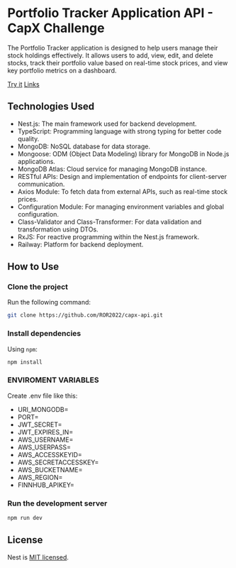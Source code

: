 # Portfolio Tracker Application API - CapX Challenge

The Portfolio Tracker application is designed to help users manage their stock holdings effectively. It allows users to add, view, edit, and delete stocks, track their portfolio value based on real-time stock prices, and view key portfolio metrics on a dashboard.

[Try it](https://capx-front.vercel.app/)
[Links](https://docs.google.com/document/d/1WsfyQxGrkp2mK2MZg-u3Lgr36M446Y3kmOGsHnsBdYY/edit?usp=sharing)

## Technologies Used

- Nest.js: The main framework used for backend development.
- TypeScript: Programming language with strong typing for better code quality.
- MongoDB: NoSQL database for data storage.
- Mongoose: ODM (Object Data Modeling) library for MongoDB in Node.js applications.
- MongoDB Atlas: Cloud service for managing MongoDB instance.
- RESTful APIs: Design and implementation of endpoints for client-server communication.
- Axios Module: To fetch data from external APIs, such as real-time stock prices.
- Configuration Module: For managing environment variables and global configuration.
- Class-Validator and Class-Transformer: For data validation and transformation using DTOs.
- RxJS: For reactive programming within the Nest.js framework.
- Railway: Platform for backend deployment.

## How to Use

### Clone the project

Run the following command:

```bash
git clone https://github.com/ROR2022/capx-api.git
```

### Install dependencies

Using `npm`:

```bash
npm install
```

### ENVIROMENT VARIABLES

Create .env file like this:

- URI_MONGODB=
- PORT=
- JWT_SECRET=
- JWT_EXPIRES_IN=
- AWS_USERNAME=
- AWS_USERPASS=
- AWS_ACCESSKEYID=
- AWS_SECRETACCESSKEY=
- AWS_BUCKETNAME=
- AWS_REGION=
- FINNHUB_APIKEY=

### Run the development server

```bash
npm run dev
```
## License

Nest is [MIT licensed](https://github.com/nestjs/nest/blob/master/LICENSE).
